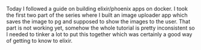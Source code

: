Today I followed a guide on building elixir/phoenix apps on docker. I took the first two part of the series where I built an image uploader app which saves the image to pg and supposed to show the images to the user. That part is not working yet, somehow the whole tutorial is pretty inconsistent so I needed to tinker a lot to put this together which was certainly a good way of getting to know to elixir. 
